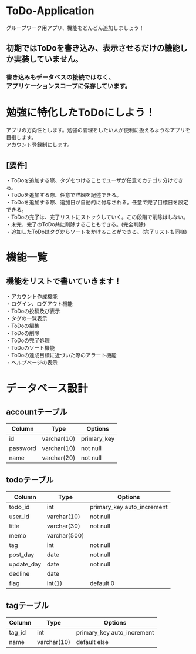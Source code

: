 # ToDo-Application
グループワーク用アプリ、機能をどんどん追加しましょう！

## 初期ではToDoを書き込み、表示させるだけの機能しか実装していません。
### 書き込みもデータベスの接続ではなく、<br>アプリケーションスコープに保存しています。

# 勉強に特化したToDoにしよう！
アプリの方向性とします。勉強の管理をしたい人が便利に扱えるようなアプリを目指します。<br>
アカウント登録制にします。
## [要件]
・ToDoを追加する際、タグをつけることでユーザが任意でカテゴリ分けできる。<br>
・ToDoを追加する際、任意で詳細を記述できる。<br>
・ToDoを追加する際、追加日が自動的に付与される。任意で完了目標日を設定できる。<br>
・ToDoの完了は、完了リストにストックしていく。この段階で削除はしない。<br>
・未完、完了のToDo共に削除することもできる。(完全削除)<br>
・追加したToDoはタグからソートをかけることができる。(完了リストも同様)<br>
# 機能一覧
## 機能をリストで書いていきます！
・アカウント作成機能<br>
・ログイン、ログアウト機能<br>
・ToDoの投稿及び表示<br>
・タグの一覧表示<br>
・ToDoの編集<br>
・ToDoの削除<br>
・ToDoの完了処理<br>
・ToDoのソート機能<br>
・ToDoの達成目標に近づいた際のアラート機能<br>
・ヘルプページの表示<br>

# データベース設計
## accountテーブル
|Column|Type|Options|
|------|----|-------|
|id|varchar(10)|primary_key|
|password|varchar(10)|not null|
|name|varchar(20)|not null

## todoテーブル
|Column|Type|Options|
|------|----|-------|
|todo_id|int|primary_key auto_increment|
|user_id|varchar(10)|not null|
|title|varchar(30)|not null|
|memo|varchar(500)| |
|tag|int|not null|
|post_day|date|not null|
|update_day|date|not null|
|dedline|date| |
|flag|int(1)|default 0|

## tagテーブル
|Column|Type|Options|
|------|----|-------|
|tag_id|int|primary_key auto_increment|
|name|varchar(10)|default else|

